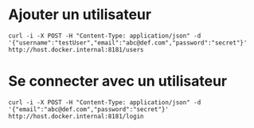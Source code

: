 # Ajouter un utilisateur

`curl -i -X POST -H "Content-Type: application/json" -d '{"username":"testUser","email":"abc@def.com","password":"secret"}' http://host.docker.internal:8181/users`

# Se connecter avec un utilisateur

`curl -i -X POST -H "Content-Type: application/json" -d '{"email":"abc@def.com","password":"secret"}' http://host.docker.internal:8181/login`